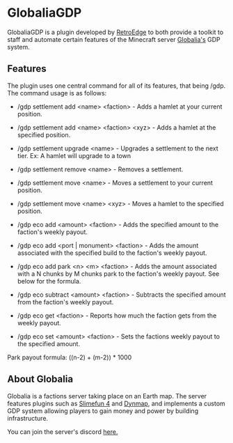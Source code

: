 # GlobaliaGDP
GlobaliaGDP is a plugin developed by [RetroEdge](https://github.com/RetroEdge) to both 
provide a toolkit to staff and automate certain features of the Minecraft server [Globalia's](https://discord.gg/myjkXFCvuM) GDP system.
## Features
The plugin uses one central command for all of its features, that being /gdp.  The 
command usage is as follows:
* /gdp settlement add \<name> \<faction> - Adds a hamlet at your current position.
* /gdp settlement add \<name> \<faction> \<xyz> - Adds a hamlet at the specified position.
* /gdp settlement upgrade \<name> - Upgrades a settlement to the next tier.  Ex: A hamlet will upgrade to a town
* /gdp settlement remove \<name> - Removes a settlement.
* /gdp settlement move \<name> - Moves a settlement to your current position.
* /gdp settlement move \<name> \<xyz> - Moves a hamlet to the specified position.


* /gdp eco add \<amount> \<faction> - Adds the specified amount to the faction's weekly payout.
* /gdp eco add \<port | monument> \<faction> - Adds the amount associated with the specified build to the faction's weekly payout.
* /gdp eco add park \<n> \<m> \<faction> - Adds the amount associated with a N chunks by M chunks park to the faction's weekly payout.  See below for the formula.
* /gdp eco subtract \<amount> \<faction> - Subtracts the specified amount from the faction's weekly payout.
* /gdp eco get \<faction> - Reports how much the faction gets from the weekly payout.
* /gdp eco set \<amount> \<faction> - Sets the factions weekly payout to the specified amount.

Park payout formula: ((n-2) + (m-2)) * 1000
## About Globalia
Globalia is a factions server taking place on an Earth map.  The server features plugins 
such as [Slimefun 4](https://github.com/Slimefun/Slimefun4) and [Dynmap](https://github.com/webbukkit/dynmap),
and implements a custom GDP system allowing players to gain money and power by building infrastructure.

You can join the server's discord [here.](https://discord.gg/myjkXFCvuM) 